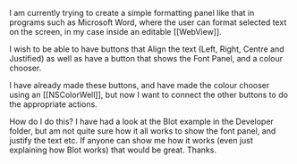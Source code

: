 I am currently trying to create a simple formatting panel like that in programs such as Microsoft Word, where the user can format selected text on the screen, in my case inside an editable [[WebView]].

I wish to be able to have buttons that Align the text (Left, Right, Centre and Justified) as well as have a button that shows the Font Panel, and a colour chooser.

I have already made these buttons, and have made the colour chooser using an [[NSColorWell]], but now I want to connect the other buttons to do the appropriate actions.

How do I do this? I have had a look at the Blot example in the Developer folder, but am not quite sure how it all works to show the font panel, and justify the text etc. If anyone can show me how it works (even just explaining how Blot works) that would be great. Thanks.